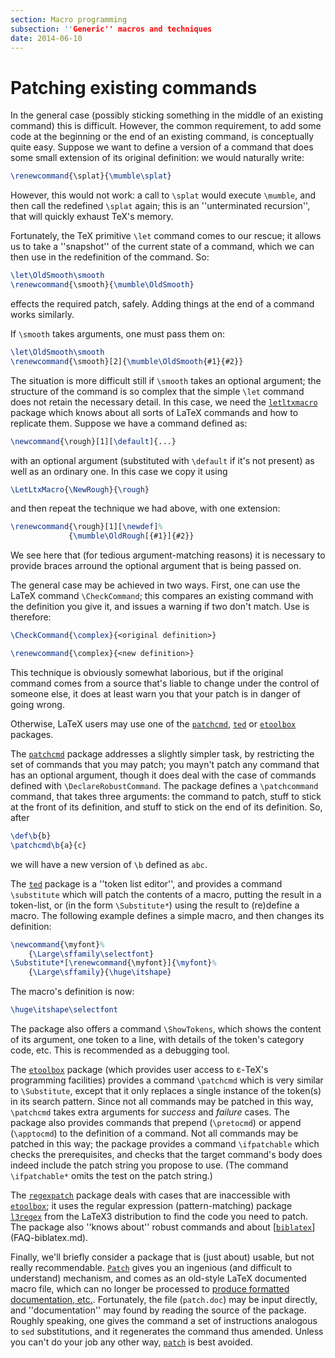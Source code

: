 ```yaml
---
section: Macro programming
subsection: ''Generic'' macros and techniques
date: 2014-06-10
---
```


# Patching existing commands

In the general case (possibly sticking something in the middle of an
existing command) this is difficult.  However, the common requirement,
to add some code at the beginning or the end of an existing command,
is conceptually quite easy.  Suppose we want to define a version of a
command that does some small extension of its original definition: we
would naturally write:
```latex
\renewcommand{\splat}{\mumble\splat}
```
However, this would not work: a call to `\splat` would execute
`\mumble`, and then call the redefined `\splat` again; this is an
''unterminated recursion'', that will quickly exhaust TeX's memory.

Fortunately, the TeX primitive `\let` command comes to our
rescue; it allows us to take a ''snapshot'' of the current state of a
command, which we can then use in the redefinition of the command.
So:
```latex
\let\OldSmooth\smooth
\renewcommand{\smooth}{\mumble\OldSmooth}
```
effects the required patch, safely.  Adding things at the end of a
command works similarly.

If `\smooth` takes arguments, one must pass them on:
```latex
\let\OldSmooth\smooth
\renewcommand{\smooth}[2]{\mumble\OldSmooth{#1}{#2}}
```

The situation is more difficult still if `\smooth` takes an
optional argument; the structure of the command is so complex that the
simple `\let` command does not retain the necessary detail.  In
this case, we need the [`letltxmacro`](https://ctan.org/pkg/letltxmacro) package which knows about all
sorts of LaTeX commands and how to replicate them.  Suppose we have
a command defined as:
```latex
\newcommand{\rough}[1][\default]{...}
```
with an optional argument (substituted with `\default` if it's not
present) as well as an ordinary one.  In this case we copy it using
```latex
\LetLtxMacro{\NewRough}{\rough}
```
and then repeat the technique we had above, with one extension:
```latex
\renewcommand{\rough}[1][\newdef]%
             {\mumble\OldRough[{#1}]{#2}}
```
We see here that (for tedious argument-matching reasons) it is
necessary to provide braces arround the optional argument that is
being passed on.

The general case may be achieved in two ways.  First, one can use the
LaTeX command `\CheckCommand`; this compares an existing command
with the definition you give it, and issues a warning if two don't
match.  Use is therefore:
```latex
\CheckCommand{\complex}{<original definition>}

\renewcommand{\complex}{<new definition>}
```
This technique is obviously somewhat laborious, but if the original
command comes from a source that's liable to change under the control
of someone else, it does at least warn you that your patch is in
danger of going wrong.

Otherwise, LaTeX users may use one of the [`patchcmd`](https://ctan.org/pkg/patchcmd),
[`ted`](https://ctan.org/pkg/ted) or [`etoolbox`](https://ctan.org/pkg/etoolbox) packages.

The [`patchcmd`](https://ctan.org/pkg/patchcmd) package addresses a slightly simpler task, by
restricting the set of commands that you may patch; you mayn't patch
any command that has an optional argument, though it does deal with
the case of commands defined with `\DeclareRobustCommand`.  The
package defines a `\patchcommand` command, that takes three
arguments: the command to patch, stuff to stick at the front of its
definition, and stuff to stick on the end of its definition.  So,
after
```latex
\def\b{b}
\patchcmd\b{a}{c}
```
we will have a new version of `\b` defined as `abc`.

The [`ted`](https://ctan.org/pkg/ted) package is a ''token list editor'', and provides a
command `\substitute` which will patch the
contents of a macro, putting the result in a token-list, or
(in the form `\Substitute*`) using the result to (re)define a
macro.  The following example defines a simple macro, and then changes
its definition:
```latex
\newcommand{\myfont}%
    {\Large\sffamily\selectfont}
\Substitute*[\renewcommand{\myfont}]{\myfont}%
    {\Large\sffamily}{\huge\itshape}
```
The macro's definition is now:
```latex
\huge\itshape\selectfont
```

The package also offers a command `\ShowTokens`, which shows the
content of its argument, one token to a line, with details of the
token's category code, etc.  This is recommended as a debugging tool.

The [`etoolbox`](https://ctan.org/pkg/etoolbox) package (which provides user access to &epsilon;-TeX's
programming facilities) provides a command `\patchcmd` which is
very similar to `\Substitute`, except that it only replaces a
single instance of the token(s) in its search pattern.  Since not all
commands may be patched in this way, `\patchcmd` takes extra
arguments for _success_ and _failure_ cases.  The
package also provides commands that prepend (`\pretocmd`) or append
(`\apptocmd`) to the definition of a command.  Not all commands may
be patched in this way; the package provides a command
`\ifpatchable` which checks the prerequisites, and checks that the
target command's body does indeed include the patch string you propose
to use.  (The command `\ifpatchable*` omits the test on the patch
string.)

The [`regexpatch`](https://ctan.org/pkg/regexpatch) package deals with cases that are
inaccessible with [`etoolbox`](https://ctan.org/pkg/etoolbox); it uses the regular expression
(pattern-matching) package [`l3regex`](https://ctan.org/pkg/l3regex) from the LaTeX3
distribution to find the code you need to patch.  The package also
''knows about'' robust commands and about
[[`biblatex`](https://ctan.org/pkg/biblatex)](FAQ-biblatex.md).

Finally, we'll briefly consider a package that is (just about)
usable, but not really recommendable.  [`Patch`](https://ctan.org/pkg/Patch) gives you an
ingenious (and difficult to understand) mechanism, and comes as an
old-style LaTeX documented macro file, which can no longer be
processed to [produce formatted documentation, etc.](FAQ-install-doc.md).
Fortunately, the file (`patch.doc`) may be input directly, and
''documentation'' may found by reading the source of the package.
Roughly speaking, one gives the command a set of instructions
analogous to `sed` substitutions, and it regenerates the
command thus amended.  Unless you can't do your job any other way,
[`patch`](https://ctan.org/pkg/patch) is best avoided.

